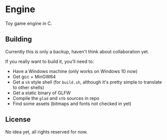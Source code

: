 # Engine

Toy game engine in C.

## Building

Currently this is only a backup, haven't think about collaboration yet.

If you really want to build it, you'll need to:

- Have a Windows machine (only works on Windows 10 now)
- Get gcc + MinGW64
- Get a `sh` style shell (for `build.sh`, although it's pretty simple to translate to other shells)
- Get a static binary of GLFW
- Compile the `glad` and `stb` sources in repo
- Find some assets (bitmaps and fonts not checked in yet)

## License

No idea yet, all rights reserved for now.
